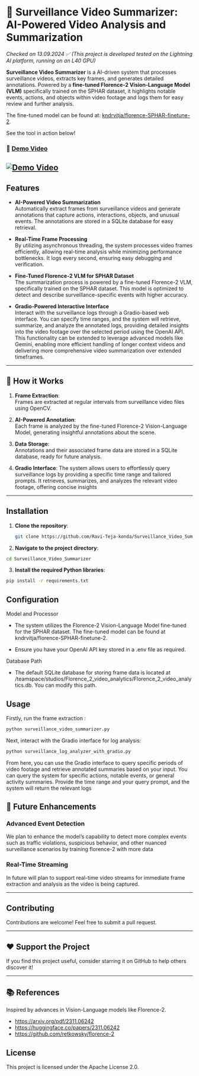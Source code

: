 # 🎥 Surveillance Video Summarizer: AI-Powered Video Analysis and Summarization
*Checked on 13.09.2024 ✅ (This project is developed tested on the Lightning AI platform, running on an L40 GPU)*

**Surveillance Video Summarizer** is a AI-driven system that processes surveillance videos, extracts key frames, and generates detailed annotations. Powered by a **fine-tuned Florence-2 Vision-Language Model (VLM)** specifically trained on the SPHAR dataset, it highlights notable events, actions, and objects within video footage and logs them for easy review and further analysis.

The fine-tuned model can be found at: [kndrvitja/florence-SPHAR-finetune-2](https://huggingface.co/kndrvitja/florence-SPHAR-finetune-2).


See the tool in action below!

### 🎥 [Demo Video](https://youtu.be/37MydYtoo4U)

[![Demo Video](https://img.youtube.com/vi/37MydYtoo4U/sddefault.jpg)](https://youtu.be/37MydYtoo4U)
---

## Features

- **AI-Powered Video Summarization**  
  Automatically extract frames from surveillance videos and generate annotations that capture actions, interactions, objects, and unusual events. The annotations are stored in a SQLite database for easy retrieval.

- **Real-Time Frame Processing**  
  By utilizing asynchronous threading, the system processes video frames efficiently, allowing real-time analysis while minimizing performance bottlenecks. It logs every second, ensuring easy debugging and verification.

- **Fine-Tuned Florence-2 VLM for SPHAR Dataset**  
  The summarization process is powered by a fine-tuned Florence-2 VLM, specifically trained on the SPHAR dataset. This model is optimized to detect and describe surveillance-specific events with higher accuracy.

- **Gradio-Powered Interactive Interface**  
Interact with the surveillance logs through a Gradio-based web interface. You can specify time ranges, and the system will retrieve, summarize, and analyze the annotated logs, providing detailed insights into the video footage over the selected period using the OpenAI API. This functionality can be extended to leverage advanced models like Gemini, enabling more efficient handling of longer context videos and delivering more comprehensive video summarization over extended timeframes.

---

## 📣 How it Works

1. **Frame Extraction**:  
   Frames are extracted at regular intervals from surveillance video files using OpenCV.
   
2. **AI-Powered Annotation**:  
   Each frame is analyzed by the fine-tuned Florence-2 Vision-Language Model, generating insightful annotations about the scene.
   
3. **Data Storage**:  
   Annotations and their associated frame data are stored in a SQLite database, ready for future analysis.
   
4. **Gradio Interface**:
   The system allows users to effortlessly query surveillance logs by providing a specific time range and tailored prompts. It retrieves, summarizes, and analyzes the relevant video footage, offering concise insights

---

## Installation

1. **Clone the repository**:
   ```bash
   git clone https://github.com/Ravi-Teja-konda/Surveillance_Video_Summarizer.git
   ```
2. **Navigate to the project directory**:
  ```bash
  cd Surveillance_Video_Summarizer
  ```
3. **Install the required Python libraries**:
```bash
pip install -r requirements.txt
```
## **Configuration**
Model and Processor

- The system utilizes the Florence-2 Vision-Language Model fine-tuned for the SPHAR dataset. The fine-tuned model can be found at kndrvitja/florence-SPHAR-finetune-2.

- Ensure you have your OpenAI API key stored in a .env file as required.

Database Path

- The default SQLite database for storing frame data is located at /teamspace/studios/Florence_2_video_analytics/Florence_2_video_analytics.db. You can modify this path.

## **Usage**
Firstly, run the frame extraction :

```bash
python surveillance_video_summarizer.py
```
Next, interact with the Gradio interface for log analysis:
```bash
python surveillance_log_analyzer_with_gradio.py
```
From here, you can use the Gradio interface to query specific periods of video footage and retrieve annotated summaries based on your input.
You can query the system for specific actions, notable events, or general activity summaries. Provide the time range and your query prompt, and the system will return the relevant logs

## 🚀 Future Enhancements

### Advanced Event Detection
We plan to enhance the model’s capability to detect more complex events such as traffic violations, suspicious behavior, and other nuanced surveillance scenarios by training florence-2 with more data

### Real-Time Streaming
In future will plan to support real-time video streams for immediate frame extraction and analysis as the video is being captured.

---

## Contributing
Contributions are welcome! Feel free to submit a pull request.

---

## ❤️ Support the Project
If you find this project useful, consider starring it on GitHub to help others discover it!

---

## 📚 References
Inspired by advances in Vision-Language models like Florence-2.

- https://arxiv.org/pdf/2311.06242
- https://huggingface.co/papers/2311.06242
- https://github.com/retkowsky/florence-2


## License
This project is licensed under the Apache License 2.0.


